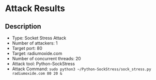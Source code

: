 # Attack Results

## Description

- Type: Socket Stress Attack
- Number of attackers: 1
- Target port: 80
- Target: radiumoxide.com
- Number of concurrent threads: 20
- Attack tool: Python-SockStress
- Attack Command: `sudo python3 ~/Python-SockStress/sock_stress.py radiumoxide.com 80 20 &`
